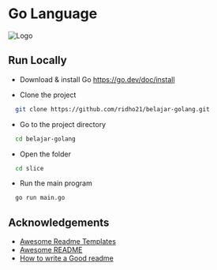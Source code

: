 
# Go Language


![Logo](https://miro.medium.com/v2/resize:fit:700/1*T5HJv_JYlmBALYbaNlKzcA.png)


## Run Locally

- Download & install Go https://go.dev/doc/install

- Clone the project

```bash
  git clone https://github.com/ridho21/belajar-golang.git
```

- Go to the project directory

```bash
  cd belajar-golang
```

- Open the folder 

```bash
  cd slice
``` 

- Run the main program

```bash
  go run main.go
```


## Acknowledgements

 - [Awesome Readme Templates](https://awesomeopensource.com/project/elangosundar/awesome-README-templates)
 - [Awesome README](https://github.com/matiassingers/awesome-readme)
 - [How to write a Good readme](https://bulldogjob.com/news/449-how-to-write-a-good-readme-for-your-github-project)


